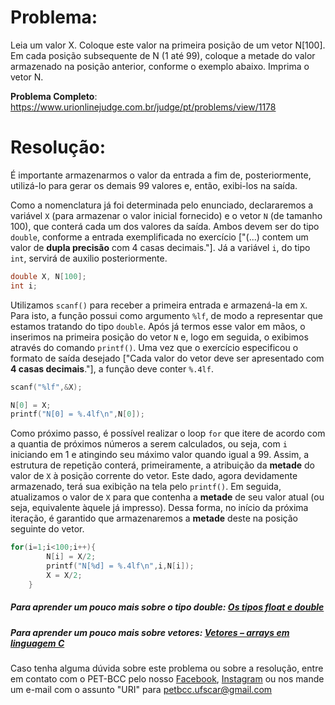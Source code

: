 # Problema:
Leia um valor X. Coloque este valor na primeira posição de um vetor N[100]. Em cada posição subsequente de N (1 até 99), coloque a metade do valor armazenado na posição anterior, conforme o exemplo abaixo. Imprima o vetor N.

**Problema Completo**: https://www.urionlinejudge.com.br/judge/pt/problems/view/1178


# Resolução:
É importante armazenarmos o valor da entrada a fim de, posteriormente, utilizá-lo para gerar os demais 99 valores e, então, exibi-los na saída.

Como a nomenclatura já foi determinada pelo enunciado, declararemos a variável `X` (para armazenar o valor inicial fornecido) e o vetor `N` (de tamanho 100), que conterá cada um dos valores da saída. Ambos devem ser do tipo `double`, conforme a entrada exemplificada no exercício ["(...) contem um valor de **dupla precisão** com 4 casas decimais."]. Já a variável `i`, do tipo `int`, servirá de auxilio posteriormente.

```c
double X, N[100];
int i;
```

Utilizamos `scanf()` para receber a primeira entrada e armazená-la em `X`. Para isto, a função possui como argumento `%lf`, de modo a representar que estamos tratando do tipo `double`. Após já termos esse valor em mãos, o inserimos na primeira posição do vetor `N` e, logo em seguida, o exibimos através do comando `printf()`. Uma vez que o exercício especificou o formato de saída desejado ["Cada valor do vetor deve ser apresentado com **4 casas decimais**."], a função deve conter `%.4lf`.

```c
scanf("%lf",&X);

N[0] = X;
printf("N[0] = %.4lf\n",N[0]);
```

Como próximo passo, é possível realizar o loop `for` que itere de acordo com a quantia de próximos números a serem calculados, ou seja, com `i` iniciando em 1 e atingindo seu máximo valor quando igual a 99. Assim, a estrutura de repetição conterá, primeiramente, a atribuição da **metade** do valor de `X` à posição corrente do vetor. Este dado, agora devidamente armazenado, terá sua exibição na tela pelo `printf()`.
Em seguida, atualizamos o valor de `X` para que contenha a **metade** de seu valor atual (ou seja, equivalente àquele já impresso). Dessa forma, no início da próxima iteração, é garantido que armazenaremos a **metade** deste na posição seguinte do vetor.

```c
for(i=1;i<100;i++){
		N[i] = X/2;
		printf("N[%d] = %.4lf\n",i,N[i]);
		X = X/2;
	}
```

##### Para aprender um pouco mais sobre o tipo double: [Os tipos float e double](https://www.cprogressivo.net/2012/12/Os-tipos-float-e-double-numeros-decimais-reais-em-C.html)  

##### Para aprender um pouco mais sobre vetores: [Vetores – arrays em linguagem C](http://linguagemc.com.br/vetores-ou-arrays-em-linguagem-c/)

Caso tenha alguma dúvida sobre este problema ou sobre a resolução, entre em contato com o PET-BCC pelo nosso [Facebook](https://www.facebook.com/petbcc/), [Instagram](https://www.instagram.com/petbcc.ufscar/) ou nos mande um e-mail com o assunto "URI" para  petbcc.ufscar@gmail.com
